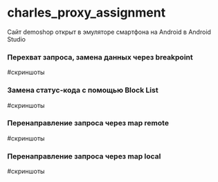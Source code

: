 # charles_proxy_assignment

Сайт demoshop открыт в эмуляторе смартфона на Android в Android Studio

### Перехват запроса, замена данных через breakpoint

#скриншоты

### Замена статус-кода с помощью Block List

#скриншоты

### Перенаправление запроса через map remote

#скриншоты

### Перенаправление запроса через map local

#скриншоты